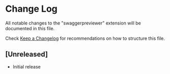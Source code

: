 # Change Log
All notable changes to the "swaggerpreviewer" extension will be documented in this file.

Check [Keep a Changelog](http://keepachangelog.com/) for recommendations on how to structure this file.

## [Unreleased]
- Initial release